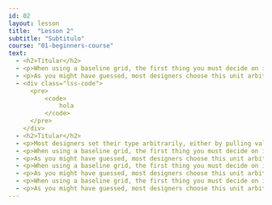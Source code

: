 ```yaml
---
id: 02
layout: lesson
title:  "Lesson 2"
subtitle: "Subtitulo"
course: "01-beginners-course"
text:
  - <h2>Titular</h2>
  - <p>When using a baseline grid, the first thing you must decide on is your baseline grid unit. You’ll commonly see baseline grid values of something like 20px, but where does a value like that come from?</p>
  - <p>As you might have guessed, most designers choose this unit arbitrarily. The problem with this approach is that the resulting baseline grid unit is not directly related to the primary font size, which is the most fundamental design element on the page.</p>
  - <div class="lss-code">
      <pre>
          <code>
              hola
          </code>
      </pre>
    </div>
  - <h2>Titular</h2>
  - <p>Most designers set their type arbitrarily, either by pulling values out of the sky or by adhering to a baseline grid. The former case isn’t - worth discussing here, but the latter requires a closer look.</p>
  - <p>When using a baseline grid, the first thing you must decide on is your baseline grid unit. You’ll commonly see baseline grid values of something like 20px, but where does a value like that come from?</p>
  - <p>As you might have guessed, most designers choose this unit arbitrarily. The problem with this approach is that the resulting baseline grid unit is not directly related to the primary font size, which is the most fundamental design element on the page.</p>
  - <p>When using a baseline grid, the first thing you must decide on is your baseline grid unit. You’ll commonly see baseline grid values of something like 20px, but where does a value like that come from?</p>
  - <p>As you might have guessed, most designers choose this unit arbitrarily. The problem with this approach is that the resulting baseline grid unit is not directly related to the primary font size, which is the most fundamental design element on the page.</p>
  - <p>When using a baseline grid, the first thing you must decide on is your baseline grid unit. You’ll commonly see baseline grid values of something like 20px, but where does a value like that come from?</p>
  - <p>As you might have guessed, most designers choose this unit arbitrarily. The problem with this approach is that the resulting baseline grid unit is not directly related to the primary font size, which is the most fundamental design element on the page.</p>
---
```



